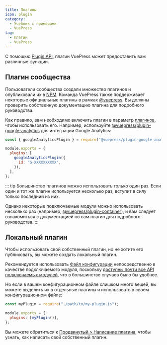 ```yaml
---
title: Плагины
icon: plugin
category:
  - Учебник с примерами
  - VuePress
tag:
  - Плагин
  - VuePress
---
```


С помощью [Plugin API](https://v2.vuepress.vuejs.org/reference/plugin-api.md), плагин VuePress может предоставить вам различные функции.

## Плагин сообщества

Пользователи сообщества создали множество плагинов и опубликовали их в [NPM](https://www.npmjs.com/search?q=keywords:vuepress-plugin). Команда VuePress также поддерживает некоторые официальные плагины в рамках [@vuepress](https://www.npmjs.com/search?q=%40vuepress%20keywords%3Aplugin). Вы должны проверить собственную документацию плагина для подробного руководства.

Как правило, вам необходимо включить плагин в параметр [плагинов](https://v2.vuepress.vuejs.org/reference/config.html#plugins), чтобы использовать его. Например, используйте [@vuepress/plugin-google-analytics](https://v2.vuepress.vuejs.org/reference/plugin/google-analytics.html) для интеграции Google Analytics:

```js
const { googleAnalyticsPlugin } = require("@vuepress/plugin-google-analytics");

module.exports = {
  plugins: [
    googleAnalyticsPlugin({
      id: "G-XXXXXXXXXX",
    }),
  ],
};
```

::: tip
Большинство плагинов можно использовать только один раз. Если один и тот же плагин используется несколько раз, вступит в силу только последний из них.

Однако некоторые подключаемые модули можно использовать несколько раз (например, [@vuepress/plugin-container](https://v2.vuepress.vuejs.org/reference/plugin/container.html)), и вам следует ознакомиться с документацией по сам плагин для подробного руководства.
:::

## Локальный плагин

Чтобы использовать свой собственный плагин, но не хотите его публиковать, вы можете создать локальный плагин.

Рекомендуется использовать [Файл конфигурации](./config.md#config-file) непосредственно в качестве подключаемого модуля, поскольку [доступны почти все API подключаемых модулей](https://v2.vuepress.vuejs.org/reference/config.html#plugin-api), что в большинстве случаев было бы удобнее.

Но если в вашем конфигурационном файле слишком много вещей, вы можете выделить их в отдельные плагины и использовать в своем конфигурационном файле:

```js
const myPlugin = require("./path/to/my-plugin.js");

module.exports = {
  plugins: [myPlugin()],
};
```

Вы можете обратиться к [Продвинутый > Написание плагина](https://v2.vuepress.vuejs.org/advanced/plugin.html), чтобы узнать, как написать свой собственный плагин.
